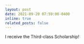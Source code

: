 ```yaml
---
layout: post
date: 2021-09-20 07:59:00-0400
inline: true
related_posts: false
---
```


I receive the Third-class Scholarship!
